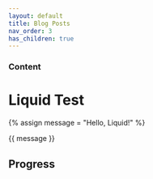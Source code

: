 ```yaml
---
layout: default
title: Blog Posts
nav_order: 3
has_children: true
---
```


### Content

# Liquid Test

{% assign message = "Hello, Liquid!" %}

{{ message }}

## Progress

<!-- {% assign progress = page['progress'] %}
{% assign bar_length = 20 %}
{% assign completed_length = progress | times: bar_length | divided_by: 100 %}
{% assign remaining_length = bar_length | minus: completed_length %}

[{{ '▓' | times: completed_length }}{{ '░' | times: remaining_length }}] {{ progress }}%
 -->